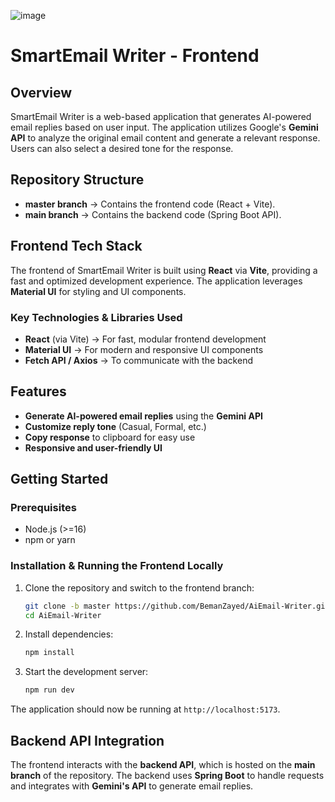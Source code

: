 ![image](https://github.com/user-attachments/assets/c7c0a1bf-b696-48f5-a2d7-ccd42ab45123)
# SmartEmail Writer - Frontend

## Overview
SmartEmail Writer is a web-based application that generates AI-powered email replies based on user input. The application utilizes Google's **Gemini API** to analyze the original email content and generate a relevant response. Users can also select a desired tone for the response.

## Repository Structure
- **master branch** → Contains the frontend code (React + Vite).
- **main branch** → Contains the backend code (Spring Boot API).

## Frontend Tech Stack
The frontend of SmartEmail Writer is built using **React** via **Vite**, providing a fast and optimized development experience. The application leverages **Material UI** for styling and UI components.

### Key Technologies & Libraries Used
- **React** (via Vite) → For fast, modular frontend development
- **Material UI** → For modern and responsive UI components
- **Fetch API / Axios** → To communicate with the backend

## Features
- **Generate AI-powered email replies** using the **Gemini API**
- **Customize reply tone** (Casual, Formal, etc.)
- **Copy response** to clipboard for easy use
- **Responsive and user-friendly UI**

## Getting Started
### Prerequisites
- Node.js (>=16)
- npm or yarn

### Installation & Running the Frontend Locally
1. Clone the repository and switch to the frontend branch:
   ```sh
   git clone -b master https://github.com/BemanZayed/AiEmail-Writer.git
   cd AiEmail-Writer
   ```
2. Install dependencies:
   ```sh
   npm install
   ```
3. Start the development server:
   ```sh
   npm run dev
   ```

The application should now be running at `http://localhost:5173`.

## Backend API Integration
The frontend interacts with the **backend API**, which is hosted on the **main branch** of the repository. The backend uses **Spring Boot** to handle requests and integrates with **Gemini's API** to generate email replies.
